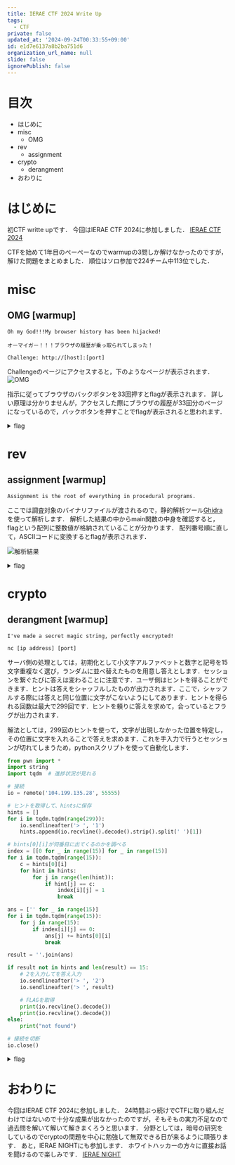 ```yaml
---
title: IERAE CTF 2024 Write Up
tags:
  - CTF
private: false
updated_at: '2024-09-24T00:33:55+09:00'
id: e1d7e6137a8b2ba751d6
organization_url_name: null
slide: false
ignorePublish: false
---
```


# 目次
- はじめに
- misc
  - OMG
- rev
  - assignment
- crypto
  - derangment
- おわりに


# はじめに
初CTF writte upです．
今回はIERAE CTF 2024に参加しました．
[IERAE CTF 2024](https://ctftime.org/event/1556)

CTFを始めて1年目のぺーぺーなのでwarmupの3問しか解けなかったのですが，解けた問題をまとめました．
順位はソロ参加で224チーム中113位でした．

# misc
## OMG [warmup]
```問題文
Oh my God!!!My browser history has been hijacked!

オーマイガー！！！ブラウザの履歴が乗っ取られてしまった！

Challenge: http://[host]:[port]
```

Challengeのページにアクセスすると，下のようなページが表示されます．
![OMG](https://qiita-image-store.s3.ap-northeast-1.amazonaws.com/0/3638216/e80b85d6-8aa8-702c-2c27-1449e6cc46d9.png)

指示に従ってブラウザのバックボタンを33回押すとflagが表示されます．
詳しい原理は分かりませんが，アクセスした際にブラウザの履歴が33回分のページになっているので，バックボタンを押すことでflagが表示されると思われます．

<details><summary>flag</summary>

IERAE{Tr3ndy_4ds.LOL}

</details>

# rev
## assignment [warmup]
```問題文
Assignment is the root of everything in procedural programs.
```

ここでは調査対象のバイナリファイルが渡されるので，静的解析ツール[Ghidra](https://github.com/NationalSecurityAgency/ghidra)を使って解析します．
解析した結果の中からmain関数の中身を確認すると，flagという配列に整数値が格納されていることが分かります．
配列番号順に直して，ASCIIコードに変換するとflagが表示されます．

![解析結果](https://qiita-image-store.s3.ap-northeast-1.amazonaws.com/0/3638216/c8acecdd-9c37-b23a-a2c7-9376e6919c2d.png)

<details><summary>flag</summary>

IERAE{s0me_r4nd0m_str1ng_5a9354c}

</details>

# crypto
## derangment [warmup]
```問題文
I've made a secret magic string, perfectly encrypted!

nc [ip address] [port]
```

サーバ側の処理としては，初期化として小文字アルファベットと数字と記号を15文字重複なく選び，ランダムに並べ替えたものを用意し答えとします．セッションを繋ぐたびに答えは変わることに注意です．ユーザ側はヒントを得ることができます．ヒントは答えをシャッフルしたものが出力されます．ここで，シャッフルする際には答えと同じ位置に文字がこないようにしてあります．ヒントを得られる回数は最大で299回です．ヒントを頼りに答えを求めて，合っているとフラグが出力されます．

解法としては，299回のヒントを使って，文字が出現しなかった位置を特定し，その位置に文字を入れることで答えを求めます．これを手入力で行うとセッションが切れてしまうため，pythonスクリプトを使って自動化します．


```python
from pwn import *
import string
import tqdm  # 進捗状況が見れる

# 接続
io = remote('104.199.135.28', 55555)

# ヒントを取得して、hintsに保存
hints = []
for i in tqdm.tqdm(range(299)):
    io.sendlineafter('> ', '1')
    hints.append(io.recvline().decode().strip().split(' ')[1])

# hints[0][i]が何番目に出てくるのかを調べる
index = [[0 for _ in range(15)] for _ in range(15)]
for i in tqdm.tqdm(range(15)):
    c = hints[0][i]
    for hint in hints:
        for j in range(len(hint)):
            if hint[j] == c:
                index[i][j] = 1
                break

ans = ['' for _ in range(15)]
for i in tqdm.tqdm(range(15)):
    for j in range(15):
        if index[i][j] == 0:
            ans[j] += hints[0][i]
            break

result = ''.join(ans)

if result not in hints and len(result) == 15:
    # 2を入力してを答え入力
    io.sendlineafter('> ', '2')
    io.sendlineafter('> ', result)

    # FLAGを取得
    print(io.recvline().decode())
    print(io.recvline().decode())
else:
    print("not found")

# 接続を切断
io.close()

```

<details><summary>flag</summary>

IERAE{th3r35_n0_5uch_th!ng_45_p3rf3ct_3ncrypt!0n}

</details>

# おわりに
今回はIERAE CTF 2024に参加しました．
24時間ぶっ続けでCTFに取り組んだわけではないので十分な成果が出なかったのですが，そもそもの実力不足なので過去問を解いて解いて解きまくろうと思います．
分野としては，暗号の研究をしているのでcryptoの問題を中心に勉強して無双できる日が来るように頑張ります．
あと，IERAE NIGHTにも参加します．
ホワイトハッカーの方々に直接お話を聞けるので楽しみです．
[IERAE NIGHT](https://ierae.connpass.com/event/324203/)
